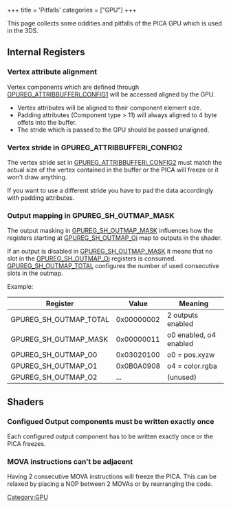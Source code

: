+++
title = 'Pitfalls'
categories = ["GPU"]
+++

This page collects some oddities and pitfalls of the PICA GPU which is
used in the 3DS.

## Internal Registers

### Vertex attribute alignment

Vertex components which are defined through
[GPUREG_ATTRIBBUFFERi_CONFIG1](Internal_Registers#gpureg_attribbufferi_config1 "wikilink")
will be accessed aligned by the GPU.

- Vertex attributes will be aligned to their component element size.
- Padding attributes (Component type \> 11) will always aligned to 4
  byte offets into the buffer.
- The stride which is passed to the GPU should be passed unaligned.

### Vertex stride in GPUREG_ATTRIBBUFFERi_CONFIG2

The vertex stride set in
[GPUREG_ATTRIBBUFFERi_CONFIG2](Internal_Registers#gpureg_attribbufferi_config2 "wikilink")
must match the actual size of the vertex contained in the buffer or the
PICA will freeze or it won't draw anything.

If you want to use a different stride you have to pad the data
accordingly with padding attributes.

### Output mapping in GPUREG_SH_OUTMAP_MASK

The output masking in
[GPUREG_SH_OUTMAP_MASK](Internal_Registers#gpureg_sh_outmap_mask "wikilink")
influences how the registers starting at
[GPUREG_SH_OUTMAP_Oi](Internal_Registers#gpureg_sh_outmap_oi "wikilink")
map to outputs in the shader.

If an output is disabled in
[GPUREG_SH_OUTMAP_MASK](Internal_Registers#gpureg_sh_outmap_mask "wikilink")
it means that no slot in the
[GPUREG_SH_OUTMAP_Oi](Internal_Registers#gpureg_sh_outmap_oi "wikilink")
registers is consumed.
[GPUREG_SH_OUTMAP_TOTAL](Internal_Registers#gpureg_sh_outmap_total "wikilink")
configures the number of used consecutive slots in the outmap.

Example:

| Register               | Value      | Meaning                |
|------------------------|------------|------------------------|
| GPUREG_SH_OUTMAP_TOTAL | 0x00000002 | 2 outputs enabled      |
| GPUREG_SH_OUTMAP_MASK  | 0x00000011 | o0 enabled, o4 enabled |
| GPUREG_SH_OUTMAP_O0    | 0x03020100 | o0 = pos.xyzw          |
| GPUREG_SH_OUTMAP_O1    | 0x0B0A0908 | o4 = color.rgba        |
| GPUREG_SH_OUTMAP_O2    | ...        | (unused)               |

## Shaders

### Configued Output components must be written exactly once

Each configured output component has to be written exactly once or the
PICA freezes.

### MOVA instructions can't be adjacent

Having 2 consecutive MOVA instructions will freeze the PICA. This can be
relaxed by placing a NOP between 2 MOVAs or by rearranging the code.

[Category:GPU](../Category:GPU "wikilink")
